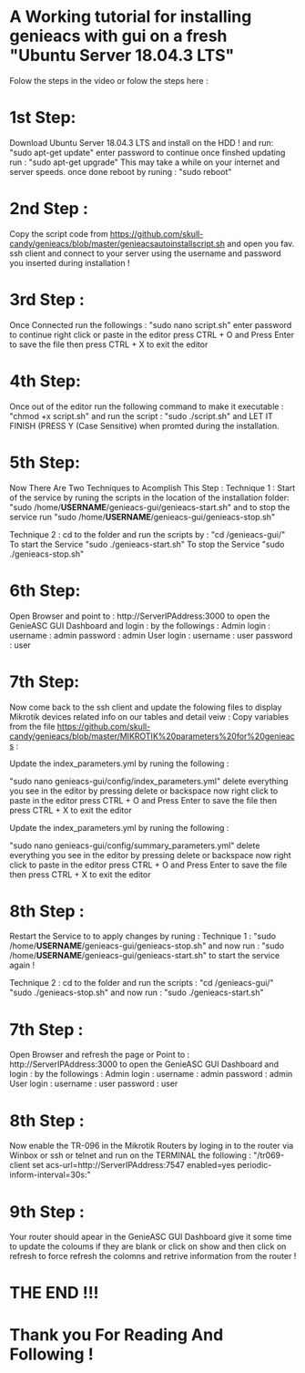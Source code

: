 # A Working tutorial for installing genieacs with gui on a fresh "Ubuntu Server 18.04.3 LTS"

Folow the steps in the video or folow the steps here :

# 1st Step:
Download Ubuntu Server 18.04.3 LTS and install on the HDD !
and run:
"sudo apt-get update"
enter password to continue
once finshed updating run :
"sudo apt-get upgrade"
This may take a while on your internet and server speeds.
once done reboot by runing :
"sudo reboot"

# 2nd Step :
Copy the script code from https://github.com/skull-candy/genieacs/blob/master/genieacsautoinstallscript.sh
and open you fav. ssh client and connect to your server using the username and password you inserted during installation !

# 3rd Step :
Once Connected run the followings :
"sudo nano script.sh"
enter password to continue
right click or paste in the editor
press CTRL + O and Press Enter to save the file
then press CTRL + X to exit the editor

# 4th Step:
Once out of the editor run the following command to make it executable :
"chmod +x script.sh" 
and run the script :
"sudo ./script.sh"
and LET IT FINISH (PRESS Y (Case Sensitive) when promted during the installation.

# 5th Step: 
Now There Are Two Techniques to Acomplish This Step :
Technique 1 :
Start of the service by runing the scripts in the location of the installation folder:
"sudo /home/**USERNAME**/genieacs-gui/genieacs-start.sh"
 and to stop the service run
"sudo /home/**USERNAME**/genieacs-gui/genieacs-stop.sh"

Technique 2 :
cd to the folder and run the scripts by :
"cd /genieacs-gui/"
To start the Service 
"sudo ./genieacs-start.sh"
To stop the Service 
"sudo ./genieacs-stop.sh"

# 6th Step:
Open Browser and point to : http://ServerIPAddress:3000 to open the GenieASC GUI Dashboard and login :
by the followings :
Admin login : 
username : admin 
password : admin
User login :
username : user
password : user

# 7th Step:
Now come back to the ssh client and update the folowing files to display Mikrotik devices related info on our tables and detail veiw  :
Copy variables from the file https://github.com/skull-candy/genieacs/blob/master/MIKROTIK%20parameters%20for%20genieacs :

Update the index_parameters.yml by runing the following :

"sudo nano genieacs-gui/config/index_parameters.yml"
delete everything you see in the editor by pressing delete or backspace 
now right click to paste in the editor 
press CTRL + O and Press Enter to save the file
then press CTRL + X to exit the editor

Update the index_parameters.yml by runing the following :

"sudo nano genieacs-gui/config/summary_parameters.yml"
delete everything you see in the editor by pressing delete or backspace 
now right click to paste in the editor 
press CTRL + O and Press Enter to save the file
then press CTRL + X to exit the editor

# 8th Step :
Restart the Service to to apply changes by runing :
Technique 1 :
"sudo /home/**USERNAME**/genieacs-gui/genieacs-stop.sh"
and now run :
"sudo /home/**USERNAME**/genieacs-gui/genieacs-start.sh" to start the service again !

Technique 2 :
cd to the folder and run the scripts :
"cd /genieacs-gui/"
"sudo ./genieacs-stop.sh"
and now run :
"sudo ./genieacs-start.sh"

# 7th Step :
Open Browser and refresh the page or
Point to : http://ServerIPAddress:3000 to open the GenieASC GUI Dashboard and login :
by the followings :
Admin login : 
username : admin 
password : admin
User login :
username : user
password : user

# 8th Step :
Now enable the TR-096 in the Mikrotik Routers by 
loging in to the router via Winbox or ssh or telnet and
run on the TERMINAL the following :
"/tr069-client
set acs-url=http://ServerIPAddress:7547 enabled=yes periodic-inform-interval=30s:"

# 9th Step :
Your router should apear in the GenieASC GUI Dashboard give it some time to update the coloums if they are blank or click on show and then click on refresh to force refresh the colomns and retrive information from the router !


# THE END !!!
# Thank you For Reading And Following !
